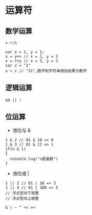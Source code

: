 # 运算符

## 数学运算

```
+-*/%
```

```
var x = 1, y = 1;
x = y++ // x = 1, y = 2
x = ++y // x = 3, y = 3
var z = "1"
x + z // "31",数字和字符串相加结果为数字
```

## 逻辑运算

```
&& || !
```

## 位运算

- 按位与 &

```
1 & 2 // 01 & 10 => 0
1 & 3 // 01 & 11 => 1
if(n & 1)
{
  console.log("n是基数")
}
```

- 按位或 |

```
1 || 2 // 01 | 10 => 3
1 || 4 // 01 | 100 => 5
// 浮点型向下取整
// 浮点型向上取整
```


```
& | ~ ^ << >>
```

